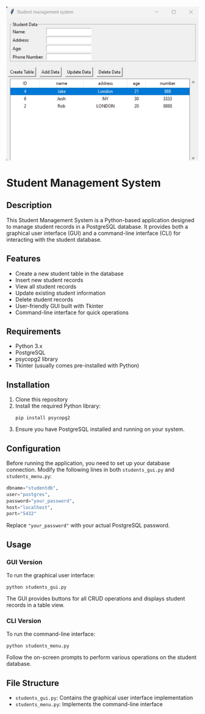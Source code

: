 ![Student Database Management System](https://github.com/dimipash/Python_projects/blob/main/database_app/screenshot.jpg)

# Student Management System

## Description

This Student Management System is a Python-based application designed to manage student records in a PostgreSQL database. It provides both a graphical user interface (GUI) and a command-line interface (CLI) for interacting with the student database.

## Features

- Create a new student table in the database
- Insert new student records
- View all student records
- Update existing student information
- Delete student records
- User-friendly GUI built with Tkinter
- Command-line interface for quick operations

## Requirements

- Python 3.x
- PostgreSQL
- psycopg2 library
- Tkinter (usually comes pre-installed with Python)

## Installation

1. Clone this repository
2. Install the required Python library:
   ```
   pip install psycopg2
   ```
3. Ensure you have PostgreSQL installed and running on your system.

## Configuration

Before running the application, you need to set up your database connection. Modify the following lines in both `students_gui.py` and `students_menu.py`:

```python
dbname="studentdb",
user="postgres",
password="your_password",
host="localhost",
port="5432"
```

Replace `"your_password"` with your actual PostgreSQL password.

## Usage

### GUI Version

To run the graphical user interface:

```
python students_gui.py
```

The GUI provides buttons for all CRUD operations and displays student records in a table view.

### CLI Version

To run the command-line interface:

```
python students_menu.py
```

Follow the on-screen prompts to perform various operations on the student database.

## File Structure

- `students_gui.py`: Contains the graphical user interface implementation
- `students_menu.py`: Implements the command-line interface
